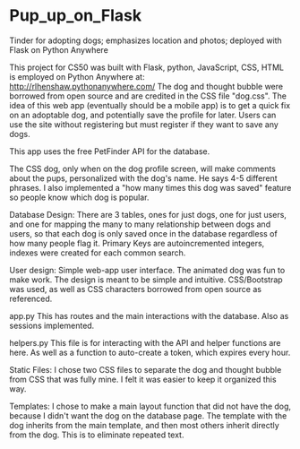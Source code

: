 # Pup_up_on_Flask
Tinder for adopting dogs; emphasizes location and photos; deployed with Flask on Python Anywhere

This project for CS50 was built with Flask, python, JavaScript, CSS, HTML is employed on Python Anywhere at: http://rlhenshaw.pythonanywhere.com/
The dog and thought bubble were borrowed from open source and are credited in the CSS file "dog.css".
The idea of this web app (eventually should be a mobile app) is to get a quick fix on an adoptable dog, and potentially save the profile for later. Users can use the site without registering but must register if they want to save any dogs. 

This app uses the free PetFinder API for the database.

The CSS dog, only when on the dog profile screen, will make comments about the pups, personalized with the dog's name. He says 4-5 different phrases. I also implemented a "how many times this dog was saved" feature so people know which dog is popular. 

Database Design:
There are 3 tables, ones for just dogs, one for just users, and one for mapping the many to many relationship between dogs and users, so that each dog is only saved once in the database regardless of how many people flag it. Primary Keys are autoincremented integers, indexes were created for each common search.

User design:
Simple web-app user interface. The animated dog was fun to make work. The design is meant to be simple and intuitive. CSS/Bootstrap was used, as well as CSS characters borrowed from open source as referenced. 

app.py
This has routes and the main interactions with the database. Also as sessions implemented. 

helpers.py
This file is for interacting with the API and helper functions are here. As well as a function to auto-create a token, which expires every hour. 

Static Files:
I chose two CSS files to separate the dog and thought bubble from CSS that was fully mine. I felt it was easier to keep it organized this way.

Templates:
I chose to make a main layout function that did not have the dog, because I didn't want the dog on the database page. The template with the dog inherits from the main template, and then most others inherit directly from the dog. This is to eliminate repeated text.
